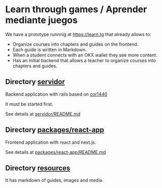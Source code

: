 #  Learn through games / Aprender mediante juegos

We have a prototype runnnig at https://learn.tg that already allows to:

* Organize courses into chapters and guides on the frontend.
* Each guide is written in Markdown.
* When a student connects with an OKX wallet they see more content.
* Has an initial backend that allows a teacher to organize courses into chapters and guides.


## Directory [servidor](servidor)

Backend application with rails based on
[cor1440](https://gitlab.com/pasosdeJesus/cor1440)

It must be started first.

See details at [servidor/README.md](servidor/README.md)


## Directory [packages/react-app](packages/react-app)

Frontend application with react and next.js.

See details at [packages/react-app/README.md](packages/react-app/README.md)


## Directory [resources](resources) 

It has markdown of guides, images and media.

